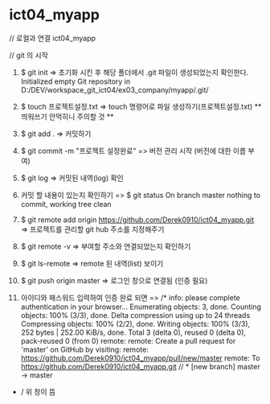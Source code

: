 # ict04_myapp
// 로컬과 연결 ict04_myapp

// git 의 시작
1. $ git init
=> 초기화 시킨 후 해당 폴더에서 .git 파일이 생성되었는지 확인한다.
Initialized empty Git repository in D:/DEV/workspace_git_ict04/ex03_company/myapp/.git/

2. $ touch 프로젝트설정.txt
=> touch 명령어로 파일 생성하기(프로젝트설정.txt) ** 띄워쓰기 안먹히니 주의할 것 **

3. $ git add .
=> 커밋하기

4. $ git commit -m "프로젝트 설정완료"
=> 버전 관리 시작 (버전에 대한 이름 부여)

5. $ git log
=> 커밋된 내역(log) 확인

6. 커밋 할 내용이 있는지 확인하기
=> $ git status
On branch master
nothing to commit, working tree clean

7. $ git remote add origin https://github.com/Derek0910/ict04_myapp.git
=> 프로젝트를 관리할 git hub 주소를 지정해주기

8. $ git remote -v
=> 부여할 주소와 연결되었는지 확인하기

9. $ git ls-remote
=> remote 된 내역(list) 보이기

10. $ git push origin master
=> 로그인 창으로 연결됨 (인증 필요)

11. 아이디와 패스워드 입력하여 인증 완료 되면
=>
/*
info: please complete authentication in your browser...
Enumerating objects: 3, done.
Counting objects: 100% (3/3), done.
Delta compression using up to 24 threads
Compressing objects: 100% (2/2), done.
Writing objects: 100% (3/3), 252 bytes | 252.00 KiB/s, done.
Total 3 (delta 0), reused 0 (delta 0), pack-reused 0 (from 0)
remote:
remote: Create a pull request for 'master' on GitHub by visiting:
remote:      https://github.com/Derek0910/ict04_myapp/pull/new/master
remote:
To https://github.com/Derek0910/ict04_myapp.git
// * [new branch]      master -> master
* /
위 창이 뜸
